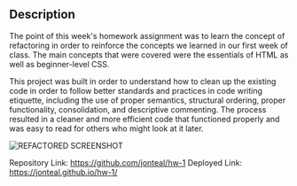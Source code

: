 ## <Homework-1-Refactoring>
## Description    
The point of this week's homework assignment was to learn the concept of refactoring in order to reinforce the concepts we learned in our first week of class. The main concepts that were covered were the essentials of HTML as well as beginner-level CSS. 
  
  This project was built in order to understand how to clean up the existing code in order to follow better standards and practices in code writing etiquette, including the use of proper semantics, structural ordering, proper functionality, consolidation, and descriptive commenting. The process resulted in a cleaner and more efficient code that functioned properly and was easy to read for others who might look at it later.

![REFACTORED SCREENSHOT](https://user-images.githubusercontent.com/87287862/130904435-aa3b4dc5-4110-47a3-acaa-0071a7c95b01.png)

Repository Link: https://github.com/jonteal/hw-1
Deployed Link: https://jonteal.github.io/hw-1/
